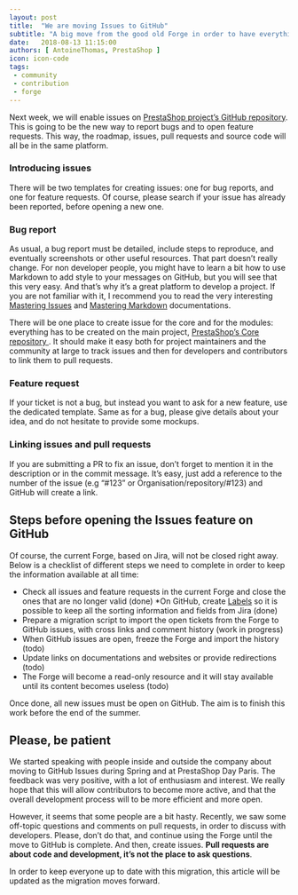 ```yaml
---
layout: post
title:  "We are moving Issues to GitHub"
subtitle: "A big move from the good old Forge in order to have everything in one place for everyone."
date:   2018-08-13 11:15:00
authors: [ AntoineThomas, PrestaShop ]
icon: icon-code
tags:
 - community
 - contribution
 - forge
---
```


Next week, we will enable issues on [PrestaShop project’s GitHub repository](https://github.com/PrestaShop/PrestaShop). This is going to be the new way to report bugs and to open feature requests. This way, the roadmap, issues, pull requests and source code will all be in the same platform.

### Introducing issues

There will be two templates for creating issues: one for bug reports, and one for feature requests. Of course, please search if your issue has already been reported, before opening a new one.


### Bug report

As usual, a bug report must be detailed, include steps to reproduce, and eventually screenshots or other useful resources. That part doesn’t really change. For non developer people, you might have to learn a bit how to use Markdown to add style to your messages on GitHub, but you will see that this very easy. And that’s why it’s a great platform to develop a project. If you are not familiar with it, I recommend you to read the very interesting [Mastering Issues](https://guides.github.com/features/issues/) and [Mastering Markdown](https://guides.github.com/features/mastering-markdown/) documentations.

There will be one place to create issue for the core and for the modules: everything has to be created on the main project, [PrestaShop’s Core repository ](https://github.com/PrestaShop/PrestaShop). It should make it easy both for project maintainers and the community at large to track issues and then for developers and contributors to link them to pull requests.


### Feature request

If your ticket is not a bug, but instead you want to ask for a new feature, use the dedicated template. Same as for a bug, please give details about your idea, and do not hesitate to provide some mockups.


### Linking issues and pull requests

If you are submitting a PR to fix an issue, don’t forget to mention it in the description or in the commit message. It’s easy, just add a reference to the number of the issue (e.g “#123” or Organisation/repository/#123) and GitHub will create a link.


## Steps before opening the Issues feature on GitHub

Of course, the current Forge, based on Jira, will not be closed right away. Below is a checklist of different steps we need to complete in order to keep the information available at all time:

* Check all issues and feature requests in the current Forge and close the ones that are no longer valid (done)
 *On GitHub, create [Labels](https://github.com/PrestaShop/PrestaShop/labels) so it is possible to keep all the sorting information and fields from Jira (done)
* Prepare a migration script to import the open tickets from the Forge to GitHub issues, with cross links and comment history (work in progress)
* When GitHub issues are open, freeze the Forge and import the history (todo)
* Update links on documentations and websites or provide redirections (todo)
* The Forge will become a read-only resource and it will stay available until its content becomes useless (todo)

Once done, all new issues must be open on GitHub. The aim is to finish this work before the end of the summer.


## Please, be patient

We started speaking with people inside and outside the company about moving to GitHub Issues during Spring and at PrestaShop Day Paris. The feedback was very positive, with a lot of enthusiasm and interest. We really hope that this will allow contributors to become more active, and that the overall development process will to be more efficient and more open.

However, it seems that some people are a bit hasty. Recently, we saw some off-topic questions and comments on pull requests, in order to discuss with developers. Please, don’t do that, and continue using the Forge until the move to GitHub is complete. And then, create issues. **Pull requests are about code and development, it’s not the place to ask questions**.

In order to keep everyone up to date with this migration, this article will be updated as the migration moves forward.
